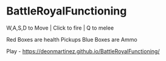 # BattleRoyalFunctioning

W,A,S,D to Move |
Click to fire |
Q to melee

Red Boxes are health Pickups
Blue Boxes are Ammo


Play - https://deonmartinez.github.io/BattleRoyalFunctioning/
